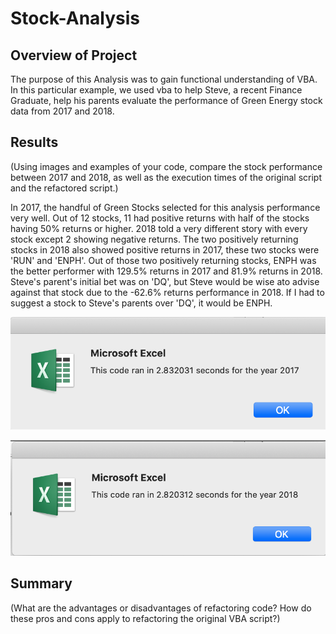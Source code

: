 # Stock-Analysis

## Overview of Project
The purpose of this Analysis was to gain functional understanding of VBA. In this particular example, we used vba to help Steve, a recent Finance Graduate, help his parents evaluate the performance of Green Energy stock data from 2017 and 2018.

## Results
(Using images and examples of your code, compare the stock performance between 2017 and 2018, as well as the execution times of the original script and the refactored script.)

In 2017, the handful of Green Stocks selected for this analysis performance very well. Out of 12 stocks, 11 had positive returns with half of the stocks having 50% returns or higher. 2018 told a very different story with every stock except 2 showing negative returns. The two positively returning stocks in 2018 also showed positive returns in 2017, these two stocks were 'RUN' and 'ENPH'. Out of those two positively returning stocks, ENPH was the better performer with 129.5% returns in 2017 and 81.9% returns in 2018. Steve's parent's initial bet was on 'DQ', but Steve would be wise ato advise against that stock due to the -62.6% returns performance in 2018. If I had to suggest a stock to Steve's parents over 'DQ', it would be ENPH.


![alt text](https://github.com/niklasax/stock-analysis/blob/main/VBA_Challenge_2017.png)

![alt text](https://github.com/niklasax/stock-analysis/blob/main/VBA_Challenge_2018.png)

## Summary
(What are the advantages or disadvantages of refactoring code?
How do these pros and cons apply to refactoring the original VBA script?)
